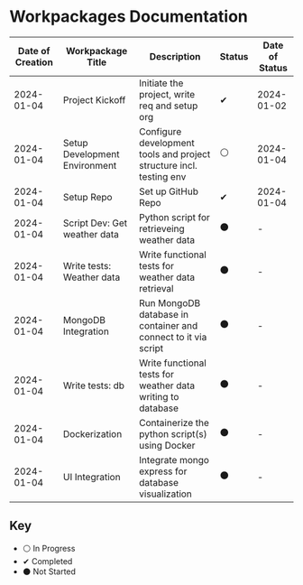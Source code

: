 # Workpackages Documentation

| Date of Creation | Workpackage Title             | Description                                                         | Status | Date of Status |
|------------------|-------------------------------|---------------------------------------------------------------------|--------|----------------|
| 2024-01-04       | Project Kickoff               | Initiate the project, write req and setup org                       | ✔      | 2024-01-02     |
| 2024-01-04       | Setup Development Environment | Configure development tools and project structure incl. testing env | ⚪      | 2024-01-04     |
| 2024-01-04       | Setup Repo                    | Set up GitHub Repo                                                  | ✔      | 2024-01-04     |
| 2024-01-04       | Script Dev: Get weather data  | Python script for retrieveing weather data                          | ⚫      | -              |
| 2024-01-04       | Write tests: Weather data     | Write functional tests for weather data retrieval                   | ⚫      | -              |
| 2024-01-04       | MongoDB Integration           | Run MongoDB database in container and connect to it via script      | ⚫      | -              |
| 2024-01-04       | Write tests: db               | Write functional tests for weather data writing to database         | ⚫      | -              |
| 2024-01-04       | Dockerization                 | Containerize the python script(s) using Docker                      | ⚫      | -              |
| 2024-01-04       | UI Integration                | Integrate mongo express for database visualization                  | ⚫      | -              |

## Key

- ⚪ In Progress
- ✔ Completed
- ⚫ Not Started
